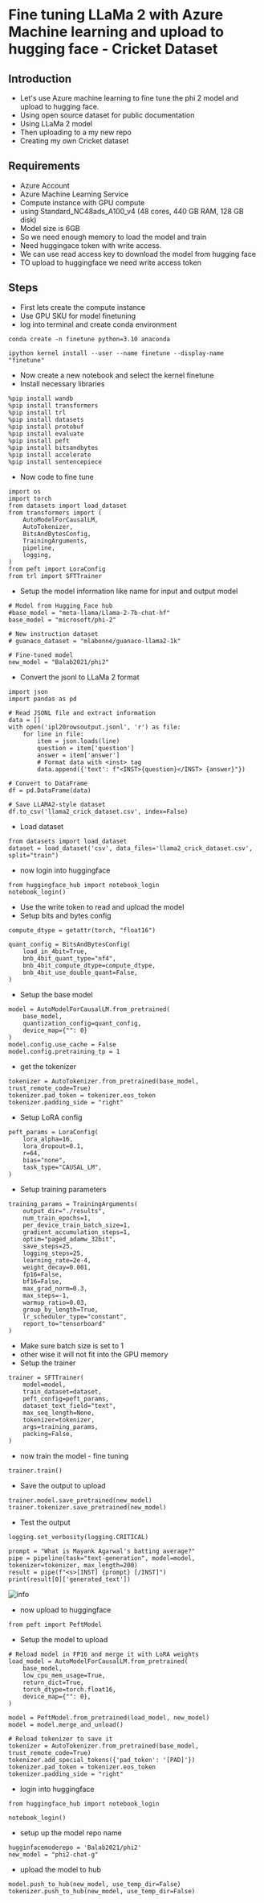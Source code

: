 # Fine tuning LLaMa 2 with Azure Machine learning and upload to hugging face - Cricket Dataset

## Introduction

- Let's use Azure machine learning to fine tune the phi 2 model and upload to hugging face.
- Using open source dataset for public documentation
- Using LLaMa 2 model
- Then uploading to a my new repo
- Creating my own Cricket dataset

## Requirements

- Azure Account
- Azure Machine Learning Service
- Compute instance with GPU compute
- using Standard_NC48ads_A100_v4 (48 cores, 440 GB RAM, 128 GB disk)
- Model size is 6GB
- So we need enough memory to load the model and train
- Need huggingace token with write access.
- We can use read access key to download the model from hugging face
- TO upload to huggingface we need write access token

## Steps

- First lets create the compute instance
- Use GPU SKU for model finetuning
- log into terminal and create conda environment

```
conda create -n finetune python=3.10 anaconda

ipython kernel install --user --name finetune --display-name "finetune"
```

- Now create a new notebook and select the kernel finetune
- Install necessary libraries

```
%pip install wandb
%pip install transformers
%pip install trl
%pip install datasets
%pip install protobuf
%pip install evaluate
%pip install peft
%pip install bitsandbytes
%pip install accelerate
%pip install sentencepiece
```

- Now code to fine tune

```
import os
import torch
from datasets import load_dataset
from transformers import (
    AutoModelForCausalLM,
    AutoTokenizer,
    BitsAndBytesConfig,
    TrainingArguments,
    pipeline,
    logging,
)
from peft import LoraConfig
from trl import SFTTrainer
```

- Setup the model information like name for input and output model

```
# Model from Hugging Face hub
#base_model = "meta-llama/Llama-2-7b-chat-hf"
base_model = "microsoft/phi-2"

# New instruction dataset
# guanaco_dataset = "mlabonne/guanaco-llama2-1k"

# Fine-tuned model
new_model = "Balab2021/phi2"
```

- Convert the jsonl to LLaMa 2 format

```
import json
import pandas as pd

# Read JSONL file and extract information
data = []
with open('ipl20rowsoutput.jsonl', 'r') as file:
    for line in file:
        item = json.loads(line)
        question = item['question']
        answer = item['answer']
        # Format data with <inst> tag
        data.append({'text': f"<INST>{question}</INST> {answer}"})

# Convert to DataFrame
df = pd.DataFrame(data)

# Save LLAMA2-style dataset
df.to_csv('llama2_crick_dataset.csv', index=False)

```
- Load dataset

```
from datasets import load_dataset
dataset = load_dataset('csv', data_files='llama2_crick_dataset.csv', split="train")
```

- now login into huggingface

```
from huggingface_hub import notebook_login
notebook_login()
```

- Use the write token to read and upload the model
- Setup bits and bytes config

```
compute_dtype = getattr(torch, "float16")

quant_config = BitsAndBytesConfig(
    load_in_4bit=True,
    bnb_4bit_quant_type="nf4",
    bnb_4bit_compute_dtype=compute_dtype,
    bnb_4bit_use_double_quant=False,
)
```

- Setup the base model

```
model = AutoModelForCausalLM.from_pretrained(
    base_model,
    quantization_config=quant_config,
    device_map={"": 0}
)
model.config.use_cache = False
model.config.pretraining_tp = 1
```

- get the tokenizer

```
tokenizer = AutoTokenizer.from_pretrained(base_model, trust_remote_code=True)
tokenizer.pad_token = tokenizer.eos_token
tokenizer.padding_side = "right"
```

- Setup LoRA config

```
peft_params = LoraConfig(
    lora_alpha=16,
    lora_dropout=0.1,
    r=64,
    bias="none",
    task_type="CAUSAL_LM",
)
```

- Setup training parameters

```
training_params = TrainingArguments(
    output_dir="./results",
    num_train_epochs=1,
    per_device_train_batch_size=1,
    gradient_accumulation_steps=1,
    optim="paged_adamw_32bit",
    save_steps=25,
    logging_steps=25,
    learning_rate=2e-4,
    weight_decay=0.001,
    fp16=False,
    bf16=False,
    max_grad_norm=0.3,
    max_steps=-1,
    warmup_ratio=0.03,
    group_by_length=True,
    lr_scheduler_type="constant",
    report_to="tensorboard"
)
```

- Make sure batch size is set to 1
- other wise it will not fit into the GPU memory
- Setup the trainer

```
trainer = SFTTrainer(
    model=model,
    train_dataset=dataset,
    peft_config=peft_params,
    dataset_text_field="text",
    max_seq_length=None,
    tokenizer=tokenizer,
    args=training_params,
    packing=False,
)
```

- now train the model - fine tuning

```
trainer.train()
```

- Save the output to upload

```
trainer.model.save_pretrained(new_model)
trainer.tokenizer.save_pretrained(new_model)
```

- Test the output

```
logging.set_verbosity(logging.CRITICAL)

prompt = "What is Mayank Agarwal's batting average?"
pipe = pipeline(task="text-generation", model=model, tokenizer=tokenizer, max_length=200)
result = pipe(f"<s>[INST] {prompt} [/INST]")
print(result[0]['generated_text'])
```

![info](https://github.com/balakreshnan/Samples2024/blob/main/finetuning/images/crickllama2-1.jpg 'RagChat')

- now upload to huggingface

```
from peft import PeftModel
```

- Setup the model to upload

```
# Reload model in FP16 and merge it with LoRA weights
load_model = AutoModelForCausalLM.from_pretrained(
    base_model,
    low_cpu_mem_usage=True,
    return_dict=True,
    torch_dtype=torch.float16,
    device_map={"": 0},
)

model = PeftModel.from_pretrained(load_model, new_model)
model = model.merge_and_unload()

# Reload tokenizer to save it
tokenizer = AutoTokenizer.from_pretrained(base_model, trust_remote_code=True)
tokenizer.add_special_tokens({'pad_token': '[PAD]'})
tokenizer.pad_token = tokenizer.eos_token
tokenizer.padding_side = "right"
```

- login into huggingface

```
from huggingface_hub import notebook_login

notebook_login()
```

- setup up the model repo name

```
hugginfacemoderepo = 'Balab2021/phi2'
new_model = "phi2-chat-g"
```

- upload the model to hub

```
model.push_to_hub(new_model, use_temp_dir=False)
tokenizer.push_to_hub(new_model, use_temp_dir=False)
```